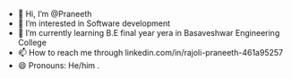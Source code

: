 - 👋 Hi, I’m @Praneeth
- 👀 I’m interested in Software development
- 🌱 I’m currently learning B.E final year yera in Basaveshwar Engineering College
- 📫 How to reach me through linkedin.com/in/rajoli-praneeth-461a95257
- 😄 Pronouns: He/him
.

